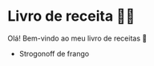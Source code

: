 # Livro de receita :man_cook:

Olá! Bem-vindo ao meu livro de receitas :wave:

- Strogonoff de frango